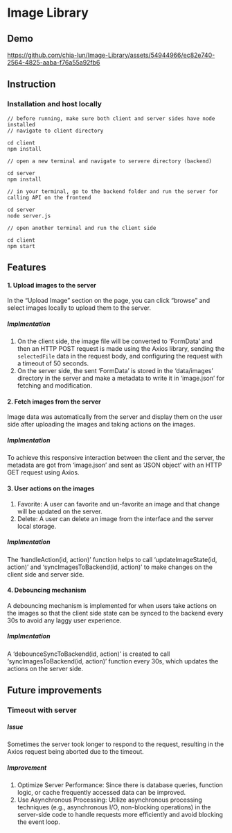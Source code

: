 # Image Library 

## Demo
https://github.com/chia-lun/Image-Library/assets/54944966/ec82e740-2564-4825-aaba-f76a55a92fb6

## Instruction 
### Installation and host locally 
```
// before running, make sure both client and server sides have node installed 
// navigate to client directory

cd client
npm install

// open a new terminal and navigate to servere directory (backend)

cd server
npm install
```
```
// in your terminal, go to the backend folder and run the server for calling API on the frontend

cd server 
node server.js

// open another terminal and run the client side

cd client
npm start
```
## Features
#### 1. Upload images to the server 
In the “Upload Image” section on the page, you can click “browse” and select images locally to upload them to the server. 

##### Implmentation
1. On the client side, the image file will be converted to ‘FormData’ and then an HTTP POST request is made using the Axios library, sending the `selectedFile` data in the request body, and configuring the request with a timeout of 50 seconds.
2. On the server side, the sent ‘FormData’ is stored in the ‘data/images’ directory in the server and make a metadata to write it in ‘image.json’ for fetching and modification.

#### 2. Fetch images from the server 
Image data was automatically from the server and display them on the user side after uploading the images and taking actions on the images. 

##### Implmentation
To achieve this responsive interaction between the client and the server, the metadata are got from ‘image.json’ and sent as ‘JSON object’ with an HTTP GET request using Axios. 

#### 3. User actions on the images
1. Favorite: A user can favorite and un-favorite an image and that change will be updated on the server. 
2. Delete: A user can delete an image from the interface and the server local storage.

##### Implmentation
The ‘handleAction(id, action)’ function helps to call ‘updateImageState(id, action)’ and ‘syncImagesToBackend(id, action)’ to make changes on the client side and server side. 

#### 4. Debouncing mechanism
A debouncing mechanism is implemented for when users take actions on the images so that the client side state can be synced to the backend every 30s to avoid any laggy user experience. 

##### Implmentation
A ‘debounceSyncToBackend(id, action)’ is created to call ‘syncImagesToBackend(id, action)’ function every 30s, which updates the actions on the server side.

## Future improvements
### Timeout with server
##### Issue 
Sometimes the server took longer to respond to the request, resulting in the Axios request being aborted due to the timeout. 
##### Improvement
1. Optimize Server Performance: Since there is database queries, function logic, or cache frequently accessed data can be improved.
2. Use Asynchronous Processing: Utilize asynchronous processing techniques (e.g., asynchronous I/O, non-blocking operations) in the server-side code to handle requests more efficiently and avoid blocking the event loop.
